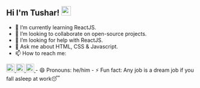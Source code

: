 ## Hi I'm Tushar! <img src="https://media.giphy.com/media/hvRJCLFzcasrR4ia7z/giphy.gif" width="25px">


<!-- **tusharkandpal/tusharkandpal** is a ✨ _special_ ✨ repository because its `README.md` (this file) appears on your GitHub profile. 

Here are some ideas to get you started: -->

<!-- - 🔭 I’m currently working on ... -->
- 🌱 I’m currently learning ReactJS.
- 👯 I’m looking to collaborate on open-source projects.
- 🤔 I’m looking for help with ReactJS.
- 💬 Ask me about HTML, CSS & Javascript.
- 📫 How to reach me:
<a href="https://twitter.com/tushar_kandpal">
  <img alt="Tushar | Twitter" width="22px" src="https://raw.githubusercontent.com/peterthehan/peterthehan/master/assets/twitter.svg" />
</a>
<a href="https://www.linkedin.com/in/tushar-kandpal/">
  <img alt="Tushar's LinkedIN" width="22px" src="https://raw.githubusercontent.com/peterthehan/peterthehan/master/assets/linkedin.svg" />
</a>
<a href="https://open.spotify.com/user/313i35wqzruzxrgt6q7drjrs5sym">
  <img alt="Tushar's Spotify" width="22px" src="https://raw.githubusercontent.com/peterthehan/peterthehan/master/assets/spotify.svg" />
</a>
- 😄 Pronouns: he/him
- ⚡ Fun fact: Any job is a dream job if you fall asleep at work😴

